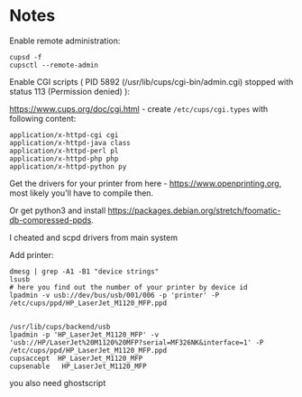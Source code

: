 # Notes

Enable remote administration:

```
cupsd -f
cupsctl --remote-admin
```

Enable CGI scripts ( PID 5892 (/usr/lib/cups/cgi-bin/admin.cgi) stopped with status 113 (Permission denied) ):

https://www.cups.org/doc/cgi.html - create `/etc/cups/cgi.types` with following content:
```
application/x-httpd-cgi cgi
application/x-httpd-java class
application/x-httpd-perl pl
application/x-httpd-php php
application/x-httpd-python py
```

Get the drivers for your printer from here - https://www.openprinting.org, most likely you'll have to compile then.

Or get python3 and install https://packages.debian.org/stretch/foomatic-db-compressed-ppds.

I cheated and scpd drivers from main system

Add printer:

```
dmesg | grep -A1 -B1 "device strings"
lsusb
# here you find out the number of your printer by device id
lpadmin -v usb://dev/bus/usb/001/006 -p 'printer' -P /etc/cups/ppd/HP_LaserJet_M1120_MFP.ppd


/usr/lib/cups/backend/usb
lpadmin -p 'HP_LaserJet_M1120_MFP' -v 'usb://HP/LaserJet%20M1120%20MFP?serial=MF326NK&interface=1' -P /etc/cups/ppd/HP_LaserJet_M1120_MFP.ppd
cupsaccept  HP_LaserJet_M1120_MFP
cupsenable   HP_LaserJet_M1120_MFP

```

you also need ghostscript
